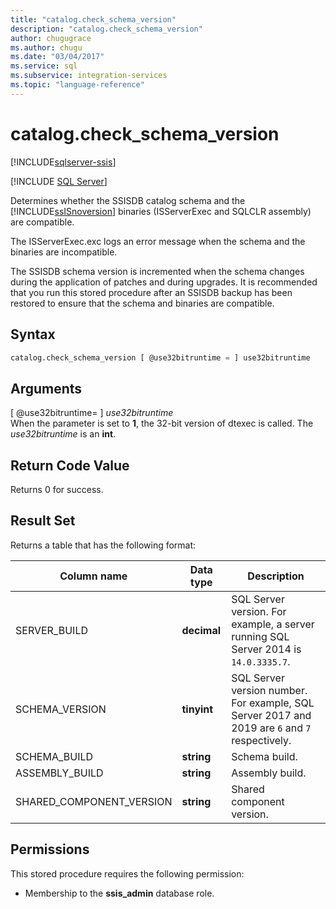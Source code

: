 ```yaml
---
title: "catalog.check_schema_version"
description: "catalog.check_schema_version"
author: chugugrace
ms.author: chugu
ms.date: "03/04/2017"
ms.service: sql
ms.subservice: integration-services
ms.topic: "language-reference"
---
```

# catalog.check_schema_version 

[!INCLUDE[sqlserver-ssis](../../includes/applies-to-version/sqlserver-ssis.md)]


[!INCLUDE [SQL Server](../../includes/applies-to-version/sqlserver.md)]

  Determines whether the SSISDB catalog schema and the [!INCLUDE[ssISnoversion](../../includes/ssisnoversion-md.md)] binaries (ISServerExec and SQLCLR assembly) are compatible.  
  
 The ISServerExec.exc logs an error message when the schema and the binaries are incompatible.  
  
 The SSISDB schema version is incremented when the schema changes during the application of patches and during upgrades. It is recommended that you run this stored procedure after an SSISDB backup has been restored to ensure that the schema and binaries are compatible.  
  
## Syntax  
  
```sql  
catalog.check_schema_version [ @use32bitruntime = ] use32bitruntime  
```  
  
## Arguments  
 [ @use32bitruntime= ] *use32bitruntime*  
 When the parameter is set to **1**, the 32-bit version of dtexec is called. The *use32bitruntime* is an **int**.  
  
 
## Return Code Value 
Returns 0 for success. 

## Result Set  

Returns a table that has the following format:

| Column name | Data type | Description |
|---|---|---|
| SERVER_BUILD | **decimal** | SQL Server version. For example, a server running SQL Server 2014 is `14.0.3335.7`. |
| SCHEMA_VERSION | **tinyint** | SQL Server version number. For example, SQL Server 2017 and 2019 are `6` and `7` respectively.|
| SCHEMA_BUILD | **string** | Schema build. |
| ASSEMBLY_BUILD | **string** | Assembly build. |
| SHARED_COMPONENT_VERSION | **string** | Shared component version. | 

## Permissions  
 This stored procedure requires the following permission:  
  
-   Membership to the **ssis_admin** database role.  
  
  
